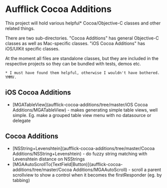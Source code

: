 Aufflick Cocoa Additions
========================

This project will hold various helpful* Cocoa/Objective-C classes and other related things.

There are two sub-directories. "Cocoa Additions" has general Objective-C classes as well as Mac-specific classes. "iOS Cocoa Additions" has iOS/UIKit specific classes.

At the moment all files are standalone classes, but they are included in the respective projects so they can be bundled with tests, demos etc.

    * I must have found them helpful, otherwise I wouldn't have bothered. YMMV.

iOS Cocoa Additions
-------------------

* [MGATableView](aufflick-cocoa-additions/tree/master/iOS Cocoa Additions/MGATableView) - makes generating simple table views, well simple. Eg. make a grouped table view menu with no datasource or delegate

Cocoa Additions
---------------

* [NSString+Levenshtein](aufflick-cocoa-additions/tree/master/Cocoa Additions/NSString+Levenshtein) - do fuzzy string matching with Levenshtein distance on NSStrings
* [MGAAutoScrollTo(TextField|Button)](aufflick-cocoa-additions/tree/master/Cocoa Additions/MGAAutoScroll) - scroll a parent scrollview to show a control when it becomes the firstResponder (eg. by tabbing)
